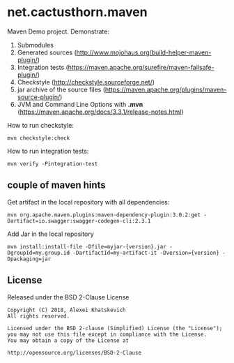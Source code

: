 # net.cactusthorn.maven

Maven Demo project. Demonstrate:
1. Submodules
2. Generated sources (http://www.mojohaus.org/build-helper-maven-plugin/)
3. Integration tests (https://maven.apache.org/surefire/maven-failsafe-plugin/)
4. Checkstyle (http://checkstyle.sourceforge.net/)
5. jar archive of the source files (https://maven.apache.org/plugins/maven-source-plugin/)
6. JVM and Command Line Options with **.mvn** (https://maven.apache.org/docs/3.3.1/release-notes.html)

How to run checkstyle:
```
mvn checkstyle:check
```
How to run integration tests:
```
mvn verify -Pintegration-test
```

## couple of maven hints

Get artifact in the local repository with all dependencies:
```
mvn org.apache.maven.plugins:maven-dependency-plugin:3.0.2:get -Dartifact=io.swagger:swagger-codegen-cli:2.3.1
```

Add Jar in the local repository
```
mvn install:install-file -Dfile=myjar-{version}.jar -DgroupId=my.group.id -DartifactId=my-artifact-it -Dversion={version} -Dpackaging=jar
```

## License
Released under the BSD 2-Clause License
```
Copyright (C) 2018, Alexei Khatskevich
All rights reserved.

Licensed under the BSD 2-clause (Simplified) License (the "License");
you may not use this file except in compliance with the License.
You may obtain a copy of the License at

http://opensource.org/licenses/BSD-2-Clause
```